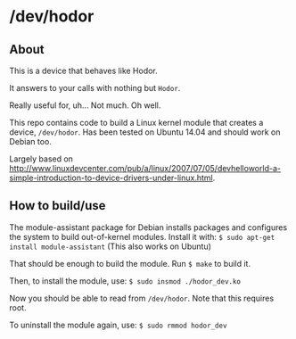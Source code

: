# /dev/hodor

## About
This is a device that behaves like Hodor.

It answers to your calls with nothing but `Hodor`.

Really useful for, uh... Not much. Oh well.

This repo contains code to build a Linux kernel module that creates a device, `/dev/hodor`.
Has been tested on Ubuntu 14.04 and should work on Debian too.

Largely based on http://www.linuxdevcenter.com/pub/a/linux/2007/07/05/devhelloworld-a-simple-introduction-to-device-drivers-under-linux.html.

## How to build/use
The module-assistant package for Debian installs packages and configures the system to build out-of-kernel modules. Install it with:
```$ sudo apt-get install module-assistant```
(This also works on Ubuntu)

That should be enough to build the module. Run
```$ make```
to build it.

Then, to install the module, use:
```$ sudo insmod ./hodor_dev.ko```

Now you should be able to read from `/dev/hodor`. Note that this requires root.

To uninstall the module again, use:
```$ sudo rmmod hodor_dev```
